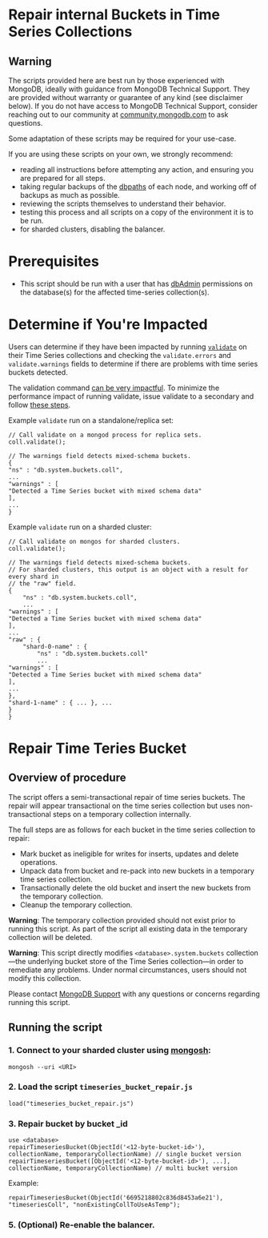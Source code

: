 # Repair internal Buckets in Time Series Collections

## Warning

The scripts provided here are best run by those experienced with MongoDB, ideally with guidance from MongoDB Technical Support. They are provided without warranty or guarantee of any kind (see disclaimer below). If you do not have access to MongoDB Technical Support, consider reaching out to our community at [community.mongodb.com](community.mongodb.com) to ask questions.

Some adaptation of these scripts may be required for your use-case.

If you are using these scripts on your own, we strongly recommend:

* reading all instructions before attempting any action, and ensuring you are prepared for all steps.
* taking regular backups of the [dbpaths](https://docs.mongodb.com/manual/core/backups/#back-up-by-copying-underlying-data-files) of each node, and working off of backups as much as possible.
* reviewing the scripts themselves to understand their behavior.
* testing this process and all scripts on a copy of the environment it is to be run.
* for sharded clusters, disabling the balancer.

# Prerequisites 
- This script should be run with a user that has [dbAdmin](https://www.mongodb.com/docs/v6.0/reference/built-in-roles/#mongodb-authrole-dbAdmin) permissions on the database(s) for the affected time-series collection(s).

# Determine if You're Impacted

Users can determine if they have been impacted by running [`validate`](https://www.mongodb.com/docs/v8.0/reference/command/validate/) on their Time Series collections and checking the `validate.errors` and `validate.warnings` fields to determine if there are problems with time series buckets detected.

The validation command [can be very impactful](https://www.mongodb.com/docs/v8.0/reference/method/db.collection.validate/#performance). To minimize the performance impact of running validate, issue validate to a secondary and follow [these steps](https://www.mongodb.com/docs/v8.0/reference/method/db.collection.validate/#performance:~:text=Validation%20has%20exclusive,the%20hidden%20node). 

Example `validate` run on a standalone/replica set:
```
// Call validate on a mongod process for replica sets. 
coll.validate();

// The warnings field detects mixed-schema buckets. 
{
"ns" : "db.system.buckets.coll",
...
"warnings" : [
"Detected a Time Series bucket with mixed schema data"
],
...
}
```

Example `validate` run on a sharded cluster:

```
// Call validate on mongos for sharded clusters.
coll.validate();

// The warnings field detects mixed-schema buckets.
// For sharded clusters, this output is an object with a result for every shard in 
// the "raw" field.
{
	"ns" : "db.system.buckets.coll",
	...
"warnings" : [
"Detected a Time Series bucket with mixed schema data"
],
...
"raw" : {
	"shard-0-name" : {
		"ns" : "db.system.buckets.coll"
		...
"warnings" : [
"Detected a Time Series bucket with mixed schema data"
],
...
},
"shard-1-name" : { ... }, ...
}
}
```

# Repair Time Teries Bucket

## Overview of procedure

The script offers a semi-transactional repair of time series buckets. The repair will appear transactional on the time series collection but uses non-transactional steps on a temporary collection internally.

The full steps are as follows for each bucket in the time series collection to repair:
- Mark bucket as ineligible for writes for inserts, updates and delete operations.
- Unpack data from bucket and re-pack into new buckets in a temporary time series collection.
- Transactionally delete the old bucket and insert the new buckets from the temporary collection.
- Cleanup the temporary collection.

**Warning**: The temporary collection provided should not exist prior to running this script. As part of the script all existing data in the temporary collection will be deleted. 

**Warning**: This script directly modifies `<database>.system.buckets` collection —the underlying bucket store of the Time Series collection—in order to remediate any problems. Under normal circumstances, users should not modify this collection. 

Please contact [MongoDB Support](https://support.mongodb.com/welcome) with any questions or concerns regarding running this script. 

## Running the script

### 1. Connect to your sharded cluster using [mongosh](https://www.mongodb.com/docs/mongodb-shell/):

```
mongosh --uri <URI>
```

### 2. Load the script `timeseries_bucket_repair.js`

```
load("timeseries_bucket_repair.js")
```

### 3. Repair bucket by bucket _id

```
use <database>
repairTimeseriesBucket(ObjectId('<12-byte-bucket-id>'), collectionName, temporaryCollectionName) // single bucket version
repairTimeseriesBucket([ObjectId('<12-byte-bucket-id>'), ...], collectionName, temporaryCollectionName) // multi bucket version
```

Example:

```
repairTimeseriesBucket(ObjectId('6695218802c836d8453a6e21'), "timeseriesColl", "nonExistingCollToUseAsTemp");
```

### 5. (Optional) Re-enable the balancer.
